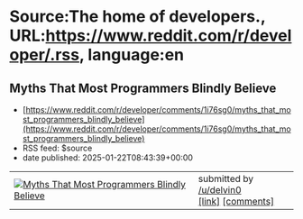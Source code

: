 # Source:The home of developers., URL:https://www.reddit.com/r/developer/.rss, language:en

## Myths That Most Programmers Blindly Believe
 - [https://www.reddit.com/r/developer/comments/1i76sg0/myths_that_most_programmers_blindly_believe](https://www.reddit.com/r/developer/comments/1i76sg0/myths_that_most_programmers_blindly_believe)
 - RSS feed: $source
 - date published: 2025-01-22T08:43:39+00:00

<table> <tr><td> <a href="https://www.reddit.com/r/developer/comments/1i76sg0/myths_that_most_programmers_blindly_believe/"> <img src="https://external-preview.redd.it/14KROfVqKrvf5wWIuvSK_REh2bnDYzGMI2imjaEzW7w.jpg?width=640&amp;crop=smart&amp;auto=webp&amp;s=b6283baadf7303a45c14a7e463127a6eb17b83cb" alt="Myths That Most Programmers Blindly Believe" title="Myths That Most Programmers Blindly Believe" /> </a> </td><td> &#32; submitted by &#32; <a href="https://www.reddit.com/user/delvin0"> /u/delvin0 </a> <br/> <span><a href="https://medium.com/gitconnected/myths-that-most-programmers-blindly-believe-bd2d1a55b7de?sk=4ceb6b44f8a0727e1f798e5024ca8c05">[link]</a></span> &#32; <span><a href="https://www.reddit.com/r/developer/comments/1i76sg0/myths_that_most_programmers_blindly_believe/">[comments]</a></span> </td></tr></table>

